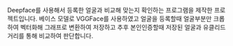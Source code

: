 Deepface를 사용해서 등록한 얼굴과 비교해  맞는지 확인하는 프로그램을 제작한 프로젝트입니다.
베이스 모델로 VGGFace를 사용하였고 얼굴을 등록할때 얼굴부분만 크롭하여 벡터화해 그래프로 변환하여 저장하고
추후 본인인증할때 저장된 얼굴과 유클리드 거리를 통해 비교하여 판단합니다.
